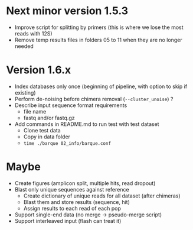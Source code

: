 # Next minor version 1.5.3
- Improve script for splitting by primers (this is where we lose the most reads with 12S)
- Remove temp results files in folders 05 to 11 when they are no longer needed

# Version 1.6.x
- Index databases only once (beginning of pipeline, with option to skip if existing)
- Perform de-noising before chimera removal (`--cluster_unoise`) ?
- Describe input sequence format requirements
  - file name
  - fastq and/or fastq.gz
- Add commands in README.md to run test with test dataset
  - Clone test data
  - Copy in data folder
  - `time ./barque 02_info/barque.conf`

# Maybe
- Create figures (amplicon split, multiple hits, read dropout)
- Blast only unique sequences against reference
  - Create dictionary of unique reads for all dataset (after chimeras)
  - Blast them and store results (sequence, hit)
  - Assign results to each read of each pop
- Support single-end data (no merge -> pseudo-merge script)
- Support interleaved input (flash can treat it)
